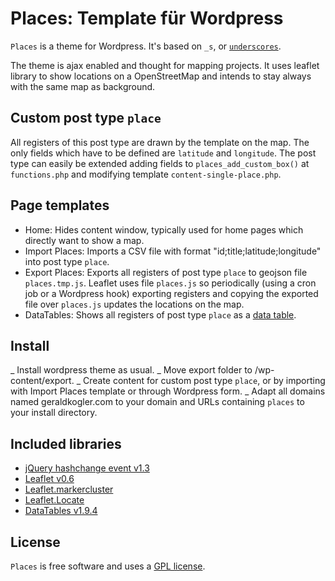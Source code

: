 Places: Template für Wordpress
==============================

`Places` is a theme for Wordpress. It's based on `_s`, or [`underscores`](http://underscores.me/).

The theme is ajax enabled and thought for mapping projects. It uses leaflet library to show locations on a OpenStreetMap and intends to stay always with the same map as background.

## Custom post type `place`

All registers of this post type are drawn by the template on the map. The only fields which have to be defined are `latitude` and `longitude`. The post type can easily be extended adding fields to `places_add_custom_box()` at `functions.php` and modifying template `content-single-place.php`.

## Page templates

- Home: Hides content window, typically used for home pages which directly want to show a map.
- Import Places: Imports a CSV file with format "id;title;latitude;longitude" into post type `place`.
- Export Places: Exports all registers of post type `place` to geojson file `places.tmp.js`. Leaflet uses file `places.js` so periodically (using a cron job or a Wordpress hook) exporting registers and copying the exported file over `places.js` updates the locations on the map.
- DataTables: Shows all registers of post type `place` as a [data table](http://www.datatables.net/).

## Install

_ Install wordpress theme as usual.
_ Move export folder to /wp-content/export.
_ Create content for custom post type `place`, or by importing with Import Places template or through Wordpress form.
_ Adapt all domains named geraldkogler.com to your domain and URLs containing `places` to your install directory.

## Included libraries

- [jQuery hashchange event v1.3](http://benalman.com/projects/jquery-hashchange-plugin/)
- [Leaflet v0.6](http://leafletjs.com/)
- [Leaflet.markercluster](https://github.com/Leaflet/Leaflet.markercluster)
- [Leaflet.Locate](https://github.com/domoritz/leaflet-locatecontrol)
- [DataTables v1.9.4](http://www.datatables.net/)

## License

`Places` is free software and uses a [GPL license](license.txt).
